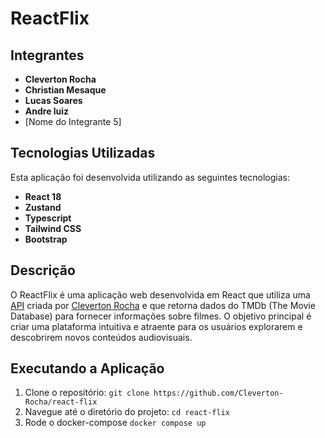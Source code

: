 # ReactFlix

## Integrantes

- **Cleverton Rocha**
- **Christian Mesaque**
- **Lucas Soares**
- **Andre luiz**
- [Nome do Integrante 5]

## Tecnologias Utilizadas

Esta aplicação foi desenvolvida utilizando as seguintes tecnologias:

- **React 18**
- **Zustand**
- **Typescript**
- **Tailwind CSS**
- **Bootstrap**

## Descrição

O ReactFlix é uma aplicação web desenvolvida em React que utiliza uma [API](https://github.com/Cleverton-Rocha/Tmdb-api-java) criada por [Cleverton Rocha](https://github.com/Cleverton-Rocha) e que retorna dados do TMDb (The Movie Database) para fornecer informações sobre filmes. O objetivo principal é criar uma plataforma intuitiva e atraente para os usuários explorarem e descobrirem novos conteúdos audiovisuais.

## Executando a Aplicação

1. Clone o repositório: `git clone https://github.com/Cleverton-Rocha/react-flix`
2. Navegue até o diretório do projeto: `cd react-flix`
3. Rode o docker-compose `docker compose up`
